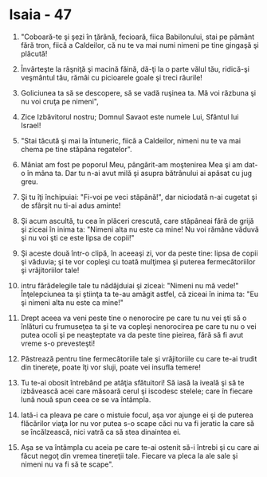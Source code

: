# Isaia - 47

1. "Coboară-te şi şezi în ţărână, fecioară, fiica Babilonului, stai pe pământ fără tron, fiică a Caldeilor, că nu te va mai numi nimeni pe tine gingaşă şi plăcută!

2. Învârteşte la râşniţă şi macină făină, dă-ţi la o parte vălul tău, ridică-şi veşmântul tău, rămâi cu picioarele goale şi treci râurile!

3. Goliciunea ta să se descopere, să se vadă ruşinea ta. Mă voi răzbuna şi nu voi cruţa pe nimeni",

4. Zice Izbăvitorul nostru; Domnul Savaot este numele Lui, Sfântul lui Israel!

5. "Stai tăcută şi mai la întuneric, fiică a Caldeilor, nimeni nu te va mai chema pe tine stăpâna regatelor".

6. Mâniat am fost pe poporul Meu, pângărit-am moştenirea Mea şi am dat-o în mâna ta. Dar tu n-ai avut milă şi asupra bătrânului ai apăsat cu jug greu.

7. Şi tu îţi închipuiai: "Fi-voi pe veci stăpână!", dar niciodată n-ai cugetat şi de sfârşit nu ti-ai adus aminte!

8. Şi acum ascultă, tu cea în plăceri crescută, care stăpâneai fără de grijă şi ziceai în inima ta: "Nimeni alta nu este ca mine! Nu voi rămâne văduvă şi nu voi şti ce este lipsa de copii!"

9. Şi aceste două într-o clipă, în aceeaşi zi, vor da peste tine: lipsa de copii şi văduvia; şi te vor copleşi cu toată mulţimea şi puterea fermecătoriilor şi vrăjitoriilor tale!

10. intru fărădelegile tale tu nădăjduiai şi ziceai: "Nimeni nu mă vede!" Înţelepciunea ta şi ştiinţa ta te-au amăgit astfel, că ziceai în inima ta: "Eu şi nimeni alta nu este ca mine!"

11. Drept aceea va veni peste tine o nenorocire pe care tu nu vei şti să o înlături cu frumuseţea ta şi te va copleşi nenorocirea pe care tu nu o vei putea ocoli şi pe neaşteptate va da peste tine pieirea, fără să fi avut vreme s-o prevesteşti!

12. Păstrează pentru tine fermecătoriile tale şi vrăjitoriile cu care te-ai trudit din tinereţe, poate îţi vor sluji, poate vei insufla temere!

13. Tu te-ai obosit întrebând pe atâţia sfătuitori! Să iasă la iveală şi să te izbăvească acei care măsoară cerul şi iscodesc stelele; care în fiecare lună nouă spun ceea ce se va întâmpla.

14. Iată-i ca pleava pe care o mistuie focul, aşa vor ajunge ei şi de puterea flăcărilor viaţa lor nu vor putea s-o scape căci nu va fi jeratic la care să se încălzească, nici vatră ca să stea dinaintea ei.

15. Aşa se va întâmpla cu aceia pe care te-ai ostenit să-i întrebi şi cu care ai făcut negoţ din vremea tinereţii tale. Fiecare va pleca la ale sale şi nimeni nu va fi să te scape".

